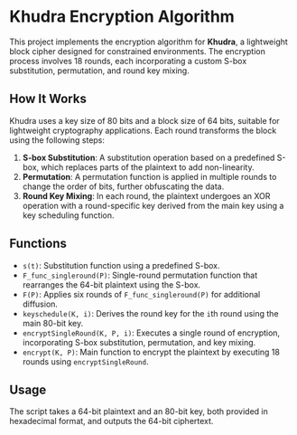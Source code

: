 # Khudra Encryption Algorithm

This project implements the encryption algorithm for **Khudra**, a lightweight block cipher designed for constrained environments. The encryption process involves 18 rounds, each incorporating a custom S-box substitution, permutation, and round key mixing.

## How It Works

Khudra uses a key size of 80 bits and a block size of 64 bits, suitable for lightweight cryptography applications. Each round transforms the block using the following steps:

1. **S-box Substitution**: A substitution operation based on a predefined S-box, which replaces parts of the plaintext to add non-linearity.
2. **Permutation**: A permutation function is applied in multiple rounds to change the order of bits, further obfuscating the data.
3. **Round Key Mixing**: In each round, the plaintext undergoes an XOR operation with a round-specific key derived from the main key using a key scheduling function.

## Functions

- `s(t)`: Substitution function using a predefined S-box.
- `F_func_singleround(P)`: Single-round permutation function that rearranges the 64-bit plaintext using the S-box.
- `F(P)`: Applies six rounds of `F_func_singleround(P)` for additional diffusion.
- `keyschedule(K, i)`: Derives the round key for the `i`th round using the main 80-bit key.
- `encryptSingleRound(K, P, i)`: Executes a single round of encryption, incorporating S-box substitution, permutation, and key mixing.
- `encrypt(K, P)`: Main function to encrypt the plaintext by executing 18 rounds using `encryptSingleRound`.

## Usage

The script takes a 64-bit plaintext and an 80-bit key, both provided in hexadecimal format, and outputs the 64-bit ciphertext.
